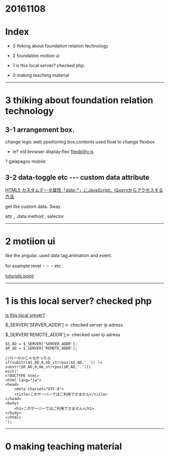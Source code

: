 # 20161108

# Index
- 3  thiking about foundation relation technology
- 2 foundation motion ui
- 1 is this local server? checked php.

- 0 making teaching material

--------------------------
# 3 thiking about foundation relation technology

## 3-1 arrangement box.

change logic web ppsitioning box,contents
used float to change flexbox

- ie? old browser display:flex
[flexibility.js](http://www.webcreatorbox.com/tech/ie8-flexbox/)

? galapagos mobile

## 3-2 data-toggle etc --- custom data attribute

[HTML5 カスタムデータ属性「data-*」にJavaScript、jQueryからアクセスする方法](http://dresscording.com/blog/html5/custom_data_attribute.html)

get the custom data. 3way

attr , .data method , selector



-------------------------
# 2 motiion ui

like the angular. used data tag.animation and event.

for example revel・・・etc

[tutorials point](https://www.tutorialspoint.com/foundation/reveal_animations.htm)


-------------------------
# 1 is this local server? checked php

[is this local srever?](https://teratail.com/questions/37010)

$_SERVER['SERVER_ADDR'] <- checked server ip adress

$_SERVER['REMOTE_ADDR'];<- checked user ip adress

```
$S_AD = $_SERVER['SERVER_ADDR'];
$R_AD = $_SERVER['REMOTE_ADDR'];

//ローカルじゃなかったら
if(substr($S_AD,0,mb_strrpos($S_AD,'.')) != substr($R_AD,0,mb_strrpos($R_AD,'.')))
exit('
<!DOCTYPE html>
<html lang="ja">
<head>
    <meta charset="UTF-8">
    <title>このサーバーではご利用できません</title>
</head>
<body>
    <h1>このサーバーではご利用できません</h1>
</body>
</html>
');

```


--------------------------
# 0 making teaching material











